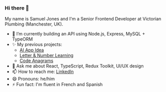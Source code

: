 ### Hi there 👋

My name is Samuel Jones and I'm a Senior Frontend Developer at Victorian Plumbing (Manchester, UK). 

- 🔭 I’m currently building an API using Node.js, Express, MySQL + TypeORM
- ✨ My previous projects:
  - [AI App Idea](https://aiappidea.com)
  - [Letter & Number Learning](https://letter-number-learning.netlify.app/)
  - [Code Anagrams](https://code-anagrams.netlify.app)
- 💬 Ask me about React, TypeScript, Redux Toolkit, UI/UX design
- 📫 How to reach me: [LinkedIn](https://www.linkedin.com/in/samueldjones24/)
- 😄 Pronouns: he/him
- ⚡ Fun fact: I'm fluent in French and Spanish

